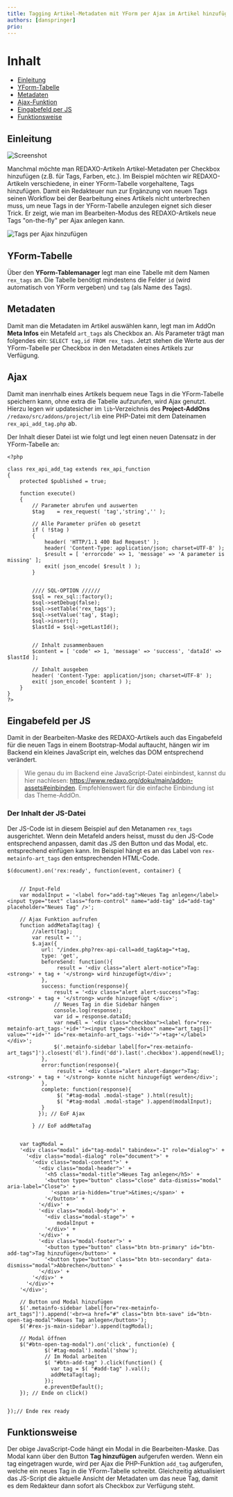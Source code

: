 ```yaml
---
title: Tagging Artikel-Metadaten mit YForm per Ajax im Artikel hinzufügen
authors: [danspringer]
prio:
---
```


# Inhalt

- [Einleitung](#einleitung)
- [YForm-Tabelle](#yformtabelle)
- [Metadaten](#links)
- [Ajax-Funktion](#ajax)
- [Eingabefeld per JS](#eingabe)
- [Funktionsweise](#funktion)

<a name="Einleitung"></a>
## Einleitung

![Screenshot](https://github.com/FriendsOfREDAXO/tricks/blob/12221fef91c200bc561123fb8c8fed5c24a441f5/screenshots/122577838-878d9d00-d053-11eb-9615-0981d57dff7b.gif?raw=true)

Manchmal möchte man REDAXO-Artikeln Artikel-Metadaten per Checkbox hinzufügen (z.B. für Tags, Farben, etc.). Im Beispiel möchten wir REDAXO-Artikeln verschiedene, in einer YForm-Tabelle vorgehaltene, Tags hinzufügen. Damit ein Redakteuer nun zur Ergänzung von neuen Tags seinen Workflow bei der Bearbeitung eines Artikels nicht unterbrechen muss, um neue Tags in der YForm-Tabelle anzulegen eignet sich dieser Trick. Er zeigt, wie man im Bearbeiten-Modus des REDAXO-Artikels neue Tags "on-the-fly" per Ajax anlegen kann.

![Tags per Ajax hinzufügen](https://raw.githubusercontent.com/FriendsOfREDAXO/tricks/master/screenshots/be_yform_meta_ajax.gif "Tags per Ajax hinzufügen")


<a name="yformtabelle"></a>
## YForm-Tabelle

Über den **YForm-Tablemanager** legt man eine Tabelle mit dem Namen `rex_tags` an. Die Tabelle benötigt mindestens die Felder `id` (wird automatisch von YForm vergeben) und `tag` (als Name des Tags).

 
<a name="metadaten"></a>
## Metadaten

Damit man die Metadaten im Artikel auswählen kann, legt man im AddOn **Meta Infos** ein Metafeld `art_tags` als Checkbox an. Als Parameter trägt man folgendes ein: `SELECT tag,id FROM rex_tags`.
Jetzt stehen die Werte aus der YForm-Tabelle per Checkbox in den Metadaten eines Artikels zur Verfügung.


<a name="ajax"></a>
## Ajax

Damit man inenrhalb eines Artikels bequem neue Tags in die YForm-Tabelle speichern kann, ohne extra die Tabelle aufzurufen, wird Ajax genutzt. Hierzu legen wir updatesicher im `lib`-Verzeichnis des **Project-AddOns** `/redaxo/src/addons/project/lib` eine PHP-Datei mit dem Dateinamen `rex_api_add_tag.php` ab.

Der Inhalt dieser Datei ist wie folgt und legt einen neuen Datensatz in der YForm-Tabelle an:

```
<?php

class rex_api_add_tag extends rex_api_function
{
    protected $published = true;  

    function execute()
    {
        // Parameter abrufen und auswerten
        $tag 	= rex_request( 'tag','string','' );
		
		// Alle Parameter prüfen ob gesetzt
        if ( !$tag )
        {
            header( 'HTTP/1.1 400 Bad Request' );
            header( 'Content-Type: application/json; charset=UTF-8' );
            $result = [ 'errorcode' => 1, 'message' => 'A parameter is missing' ];
            exit( json_encode( $result ) );
        }
       
		
		//// SQL-OPTION //////			
		$sql = rex_sql::factory();
		$sql->setDebug(false);
		$sql->setTable('rex_tags');
		$sql->setValue('tag', $tag);
		$sql->insert();
		$lastId = $sql->getLastId();


        // Inhalt zusammenbauen
        $content = [ 'code' => 1, 'message' => 'success', 'dataId' => $lastId ];

        // Inhalt ausgeben
        header( 'Content-Type: application/json; charset=UTF-8' );
        exit( json_encode( $content ) );
    }
}
?>
```

<a name="eingabe"></a>
## Eingabefeld per JS

Damit in der Bearbeiten-Maske des REDAXO-Artikels auch das Eingabefeld für die neuen Tags in einem Bootstrap-Modal auftaucht, hängen wir im Backend ein kleines JavaScript ein, welches das DOM entsprechend verändert.
>Wie genau du im Backend eine JavaScript-Datei einbindest, kannst du hier nachlesen: <a href="https://www.redaxo.org/doku/main/addon-assets#einbinden">https://www.redaxo.org/doku/main/addon-assets#einbinden</a>. Empfehlenswert für die einfache Einbindung ist das Theme-AddOn.

### Der Inhalt der JS-Datei

Der JS-Code ist in diesem Beispiel auf den Metanamen `rex_tags` ausgerichtet. Wenn dein Metafeld anders heisst, musst du den JS-Code entsprechend anpassen, damit das JS den Button und das Modal, etc. entsprechend einfügen kann.
Im Beispiel hängt es an das Label von `rex-metainfo-art_tags` den entsprechenden HTML-Code.

```
$(document).on('rex:ready', function(event, container) {
    
	
	// Input-Feld
	var modalInput = '<label for="add-tag">Neues Tag anlegen</label><input type="text" class="form-control" name="add-tag" id="add-tag" placeholder="Neues Tag" />';
	
	// Ajax Funktion aufrufen
	function addMetaTag(tag) {
		//alert(tag);
		var result = '';
		$.ajax({
		   url: "/index.php?rex-api-call=add_tag&tag="+tag,
		   type: 'get',
		   beforeSend: function(){
		   		result = '<div class="alert alert-notice">Tag: <strong>' + tag + '</strong> wird hinzugefügt</div>';
		   },
		   success: function(response){
			   result = '<div class="alert alert-success">Tag: <strong>' + tag + '</strong> wurde hinzugefügt </div>';
			   // Neues Tag in die Sidebar hängen
			   console.log(response);
			   var id = response.dataId;
			   var newEl = '<div class="checkbox"><label for="rex-metainfo-art_tags-'+id+'"><input type="checkbox" name="art_tags[]" value="'+id+'" id="rex-metainfo-art_tags-'+id+'">'+tag+'</label></div>';
			   $('.metainfo-sidebar label[for="rex-metainfo-art_tags"]').closest('dl').find('dd').last('.checkbox').append(newEl);
		   },
		   error:function(response){
				result = '<div class="alert alert-danger">Tag: <strong>' + tag + '</strong> konnte nicht hinzugefügt werden</div>';
		   },
		   complete: function(response){
		   		$( "#tag-modal .modal-stage" ).html(result);
				$( "#tag-modal .modal-stage" ).append(modalInput);
		   }
		  }); // EoF Ajax
		  
		} // EoF addMetaTag
		
	
	var tagModal =
	'<div class="modal" id="tag-modal" tabindex="-1" role="dialog">' +
	  '<div class="modal-dialog" role="document">' +
		'<div class="modal-content">' +
		  '<div class="modal-header">' + 
			'<h5 class="modal-title">Neues Tag anlegen</h5>' +
			'<button type="button" class="close" data-dismiss="modal" aria-label="Close">' +
			  '<span aria-hidden="true">&times;</span>' +
			'</button>' +
		  '</div>' +
		  '<div class="modal-body">' +
		  	'<div class="modal-stage">' +
				modalInput +
		  	'</div>' + 
		  '</div>' + 
		  '<div class="modal-footer">' +
			'<button type="button" class="btn btn-primary" id="btn-add-tag">Tag hinzufügen</button>' +
			'<button type="button" class="btn btn-secondary" data-dismiss="modal">Abbrechen</button>' +
		  '</div>' +
		'</div>' + 
	  '</div>'+ 
	'</div>';
	
	// Button und Modal hinzufügen
	$('.metainfo-sidebar label[for="rex-metainfo-art_tags"]').append('<br><a href="#" class="btn btn-save" id="btn-open-tag-modal">Neues Tag anlegen</button>');
	$('#rex-js-main-sidebar').append(tagModal);
	
	// Modal öffnen
	$("#btn-open-tag-modal").on('click', function(e) {
			$('#tag-modal').modal('show');
			// Im Modal arbeiten
			$( "#btn-add-tag" ).click(function() {
			  var tag = $( "#add-tag" ).val();
			  addMetaTag(tag);
			});
			e.preventDefault();
	}); // Ende on click()
	
	
});// Ende rex ready
```

<a name="funktion"></a>
## Funktionsweise

Der obige JavaScript-Code hängt ein Modal in die Bearbeiten-Maske. Das Modal kann über den Button **Tag hinzufügen** aufgerufen werden. Wenn ein tag eingetragen wurde, wird per Ajax die PHP-Funktion `add_tag` aufgerufen, welche ein neues Tag in die YForm-Tabelle schreibt. Gleichzeitig aktualisiert das JS-Script die aktuelle Ansicht der Metadaten um das neue Tag, damit es dem Redakteur dann sofort als Checkbox zur Verfügung steht.
